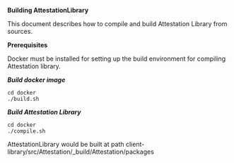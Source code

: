 **Building AttestationLibrary**

This document describes how to compile and build Attestation Library from sources.

**Prerequisites**

Docker must be installed for setting up the build environment for compiling Attestation library.

***Build docker image***

```
cd docker
./build.sh
```

***Build Attestation Library***

```
cd docker
./compile.sh
```

AttestationLibrary would be built at path client-library/src/Attestation/_build/Attestation/packages

